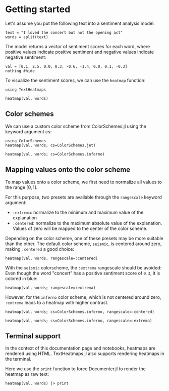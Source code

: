 # Getting started
Let's assume you put the following text into a sentiment analysis model:
```@example 1;
text = "I loved the concert but not the opening act"
words = split(text)
```

The model returns a vector of sentiment scores for each word, 
where positive values indicate positive sentiment 
and negative values indicate negative sentiment:
```@example 1;
val = [0.1, 2.5, 0.0, 0.3, -0.6, -1.4, 0.0, 0.1, -0.3]
nothing #hide
```

To visualize the sentiment scores, we can use the `heatmap` function:
```@example 1
using TextHeatmaps

heatmap(val, words)
```

## Color schemes
We can use a custom color scheme from ColorSchemes.jl using the keyword argument cs:
```@example 1
using ColorSchemes
heatmap(val, words; cs=ColorSchemes.jet)
```
```@example 1
heatmap(val, words; cs=ColorSchemes.inferno)
```

## Mapping values onto the color scheme
To map values onto a color scheme, we first need to normalize all values to the range $[0,1]$.

For this purpose, two presets are available through the `rangescale` keyword argument:

* `:extrema`: normalize to the minimum and maximum value of the explanation
* `:centered`: normalize to the maximum absolute value of the explanation. 
    Values of zero will be mapped to the center of the color scheme.

Depending on the color scheme, one of these presets may be more suitable than the other. The default color scheme, `seismic`, is centered around zero, making `:centered` a good choice:

```@example 1
heatmap(val, words; rangescale=:centered)
```

With the `seismic` colorscheme, the `:extrema` rangescale should be avoided:
Even though the word "concert" has a positive sentiment score of `0.3`,
it is colored in blue:
```@example 1
heatmap(val, words; rangescale=:extrema)
```

However, for the `inferno` color scheme, which is not centered around zero, `:extrema` leads to a heatmap with higher contrast.

```@example 1
heatmap(val, words; cs=ColorSchemes.inferno, rangescale=:centered)
```

```@example 1
heatmap(val, words; cs=ColorSchemes.inferno, rangescale=:extrema)
```

## Terminal support
In the context of this documentation page and notebooks, heatmaps are rendered using HTML.
TextHeatmaps.jl also supports rendering heatmaps in the terminal.

Here we use the `print` function to force Documenter.jl to render the heatmap as raw text:
```@example 1
heatmap(val, words) |> print
```
